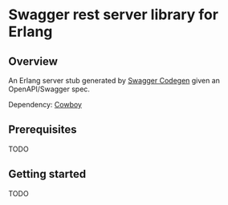 # Swagger rest server library for Erlang

## Overview

An Erlang server stub generated by [Swagger Codegen](https://github.com/swagger-api/swagger-codegen) given an OpenAPI/Swagger spec.

Dependency: [Cowboy](https://github.com/ninenines/cowboy)

## Prerequisites

TODO

## Getting started

TODO


